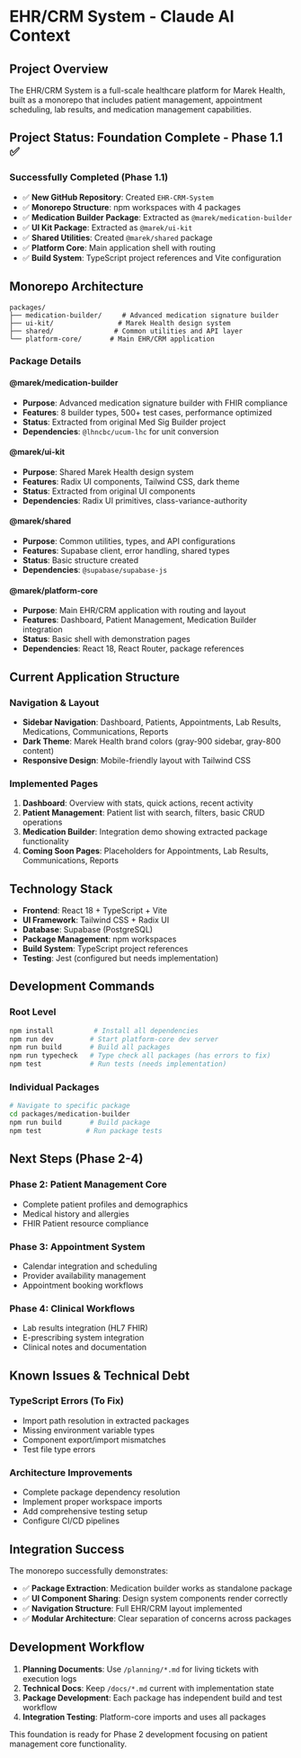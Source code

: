 # EHR/CRM System - Claude AI Context

## Project Overview
The EHR/CRM System is a full-scale healthcare platform for Marek Health, built as a monorepo that includes patient management, appointment scheduling, lab results, and medication management capabilities.

## Project Status: **Foundation Complete - Phase 1.1 ✅**

### Successfully Completed (Phase 1.1)
- ✅ **New GitHub Repository**: Created `EHR-CRM-System` 
- ✅ **Monorepo Structure**: npm workspaces with 4 packages
- ✅ **Medication Builder Package**: Extracted as `@marek/medication-builder`
- ✅ **UI Kit Package**: Extracted as `@marek/ui-kit` 
- ✅ **Shared Utilities**: Created `@marek/shared` package
- ✅ **Platform Core**: Main application shell with routing
- ✅ **Build System**: TypeScript project references and Vite configuration

## Monorepo Architecture

```
packages/
├── medication-builder/     # Advanced medication signature builder
├── ui-kit/                # Marek Health design system
├── shared/               # Common utilities and API layer  
└── platform-core/       # Main EHR/CRM application
```

### Package Details

#### @marek/medication-builder
- **Purpose**: Advanced medication signature builder with FHIR compliance
- **Features**: 8 builder types, 500+ test cases, performance optimized
- **Status**: Extracted from original Med Sig Builder project
- **Dependencies**: `@lhncbc/ucum-lhc` for unit conversion

#### @marek/ui-kit  
- **Purpose**: Shared Marek Health design system
- **Features**: Radix UI components, Tailwind CSS, dark theme
- **Status**: Extracted from original UI components
- **Dependencies**: Radix UI primitives, class-variance-authority

#### @marek/shared
- **Purpose**: Common utilities, types, and API configurations
- **Features**: Supabase client, error handling, shared types
- **Status**: Basic structure created
- **Dependencies**: `@supabase/supabase-js`

#### @marek/platform-core
- **Purpose**: Main EHR/CRM application with routing and layout
- **Features**: Dashboard, Patient Management, Medication Builder integration
- **Status**: Basic shell with demonstration pages
- **Dependencies**: React 18, React Router, package references

## Current Application Structure

### Navigation & Layout
- **Sidebar Navigation**: Dashboard, Patients, Appointments, Lab Results, Medications, Communications, Reports
- **Dark Theme**: Marek Health brand colors (gray-900 sidebar, gray-800 content)
- **Responsive Design**: Mobile-friendly layout with Tailwind CSS

### Implemented Pages
1. **Dashboard**: Overview with stats, quick actions, recent activity
2. **Patient Management**: Patient list with search, filters, basic CRUD operations  
3. **Medication Builder**: Integration demo showing extracted package functionality
4. **Coming Soon Pages**: Placeholders for Appointments, Lab Results, Communications, Reports

## Technology Stack
- **Frontend**: React 18 + TypeScript + Vite
- **UI Framework**: Tailwind CSS + Radix UI
- **Database**: Supabase (PostgreSQL) 
- **Package Management**: npm workspaces
- **Build System**: TypeScript project references
- **Testing**: Jest (configured but needs implementation)

## Development Commands

### Root Level
```bash
npm install          # Install all dependencies
npm run dev         # Start platform-core dev server
npm run build       # Build all packages
npm run typecheck   # Type check all packages (has errors to fix)
npm test            # Run tests (needs implementation)
```

### Individual Packages
```bash
# Navigate to specific package
cd packages/medication-builder
npm run build       # Build package
npm test           # Run package tests
```

## Next Steps (Phase 2-4)

### Phase 2: Patient Management Core
- Complete patient profiles and demographics
- Medical history and allergies
- FHIR Patient resource compliance

### Phase 3: Appointment System  
- Calendar integration and scheduling
- Provider availability management
- Appointment booking workflows

### Phase 4: Clinical Workflows
- Lab results integration (HL7 FHIR)
- E-prescribing system integration
- Clinical notes and documentation

## Known Issues & Technical Debt

### TypeScript Errors (To Fix)
- Import path resolution in extracted packages
- Missing environment variable types
- Component export/import mismatches
- Test file type errors

### Architecture Improvements
- Complete package dependency resolution
- Implement proper workspace imports
- Add comprehensive testing setup
- Configure CI/CD pipelines

## Integration Success

The monorepo successfully demonstrates:
- ✅ **Package Extraction**: Medication builder works as standalone package
- ✅ **UI Component Sharing**: Design system components render correctly
- ✅ **Navigation Structure**: Full EHR/CRM layout implemented
- ✅ **Modular Architecture**: Clear separation of concerns across packages

## Development Workflow

1. **Planning Documents**: Use `/planning/*.md` for living tickets with execution logs
2. **Technical Docs**: Keep `/docs/*.md` current with implementation state  
3. **Package Development**: Each package has independent build and test workflow
4. **Integration Testing**: Platform-core imports and uses all packages

This foundation is ready for Phase 2 development focusing on patient management core functionality.
